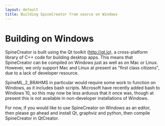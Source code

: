 ```yaml
---
layout: default
title: Building SpineCreator from source on Windows
---
```

# Building on Windows

SpineCreator is built using the Qt toolkit (http://qt.io), a cross-platform library
of C++ code for building desktop apps. This means that SpineCreator can be compiled 
on Windows just as well as on Mac or Linux. However, we only support Mac and Linux
at present as "first class citizens", due to a lack of developer resource.

SpineML_2_BRAHMS in particular would require some work to function on Windows, as
it includes bash scripts. Microsoft have recently added bash to Windows 10, so
this may now be less arduous that it once was, though at present this is not
available in non-developer installations of Windows.

For now, if you would like to use SpineCreator on Windows as an editor, then please
go ahead and install Qt, graphviz and python, then compile SpineCreator in QtCreator.
